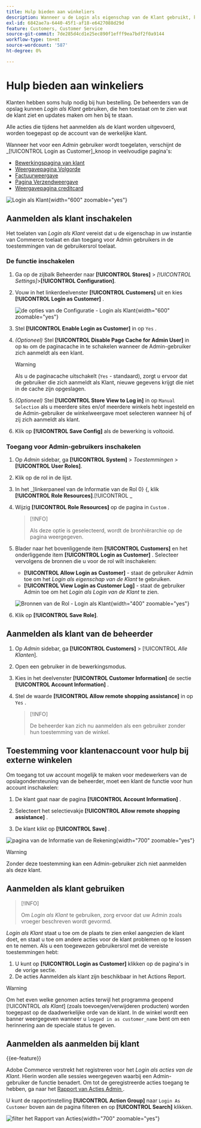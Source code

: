 ```yaml
---
title: Hulp bieden aan winkeliers
description: Wanneer u de Login als eigenschap van de Klant gebruikt, kunt u zien wat de klanten zien en updates namens hen maken.
exl-id: 6842ae7a-6440-45f1-af18-e6427088d29d
feature: Customers, Customer Service
source-git-commit: 7de285d4cd1e25ec890f1efff9ea7bdf2f0a9144
workflow-type: tm+mt
source-wordcount: '587'
ht-degree: 0%

---
```


# Hulp bieden aan winkeliers

Klanten hebben soms hulp nodig bij hun bestelling. De beheerders van de opslag kunnen _Login als Klant_ gebruiken, die hen toestaat om te zien wat de klant ziet en updates maken om hen bij te staan.

Alle acties die tijdens het aanmelden als de klant worden uitgevoerd, worden toegepast op de account van de werkelijke klant.

Wanneer het voor een _Admin_ gebruiker wordt toegelaten, verschijnt de _[!UICONTROL Login as Customer]_knoop in veelvoudige pagina&#39;s:

* [Bewerkingspagina van klant](../customers/update-account.md)
* [Weergavepagina Volgorde](../stores-purchase/order-processing.md)
* [Factuurweergave](../stores-purchase/invoices.md)
* [Pagina Verzendweergave](../stores-purchase/shipments.md)
* [Weergavepagina creditcard](../stores-purchase/credit-memo-create.md)

![ Login als Klant ](assets/login-as-customer.png){width="600" zoomable="yes"}

## Aanmelden als klant inschakelen

Het toelaten van _Login als Klant_ vereist dat u de eigenschap in uw instantie van Commerce toelaat en dan toegang voor Admin gebruikers in de toestemmingen van de gebruikersrol toelaat.

### De functie inschakelen

1. Ga op de zijbalk Beheerder naar **[!UICONTROL Stores]** > _[!UICONTROL Settings]_>**[!UICONTROL Configuration]**.

1. Vouw in het linkerdeelvenster **[!UICONTROL Customers]** uit en kies **[!UICONTROL Login as Customer]** .

   ![ de opties van de Configuratie - Login als Klant ](../configuration-reference/customers/assets/login-as-customer.png){width="600" zoomable="yes"}

1. Stel **[!UICONTROL Enable Login as Customer]** in op `Yes` .

1. _(Optioneel)_ Stel **[!UICONTROL Disable Page Cache for Admin User]** in op `No` om de paginacache in te schakelen wanneer de Admin-gebruiker zich aanmeldt als een klant.

   >[!WARNING]
   >
   > Als u de paginacache uitschakelt (`Yes` - standaard), zorgt u ervoor dat de gebruiker die zich aanmeldt als Klant, nieuwe gegevens krijgt die niet in de cache zijn opgeslagen.

1. _(Optioneel)_ Stel **[!UICONTROL Store View to Log in]** in op `Manual Selection` als u meerdere sites en/of meerdere winkels hebt ingesteld en de Admin-gebruiker de winkelweergave moet selecteren wanneer hij of zij zich aanmeldt als klant.

1. Klik op **[!UICONTROL Save Config]** als de bewerking is voltooid.

### Toegang voor Admin-gebruikers inschakelen

1. Op _Admin_ sidebar, ga **[!UICONTROL System]** > _Toestemmingen_ > **[!UICONTROL User Roles]**.

1. Klik op de rol in de lijst.

1. In het _]linkerpaneel van de Informatie van de Rol 0} {, klik **[!UICONTROL Role Resources]**.[!UICONTROL _

1. Wijzig **[!UICONTROL Role Resources]** op de pagina in `Custom` .

   >[!INFO]
   >
   > Als deze optie is geselecteerd, wordt de bronhiërarchie op de pagina weergegeven.

1. Blader naar het bovenliggende item **[!UICONTROL Customers]** en het onderliggende item **[!UICONTROL Login as Customer]** . Selecteer vervolgens de bronnen die u voor de rol wilt inschakelen:

   * **[!UICONTROL Allow Login as Customer]** - staat de gebruiker Admin toe om het _Login als eigenschap van de Klant_ te gebruiken.
   * **[!UICONTROL View Login as Customer Log]** - staat de gebruiker Admin toe om het _Login als Login van de Klant_ te zien.

   ![ Bronnen van de Rol - Login als Klant ](assets/customers-login-as-customer-role-resources.png){width="400" zoomable="yes"}

1. Klik op **[!UICONTROL Save Role]**.

## Aanmelden als klant van de beheerder

1. Op _Admin_ sidebar, ga **[!UICONTROL Customers]** > [!UICONTROL _Alle Klanten_].

1. Open een gebruiker in de bewerkingsmodus.

1. Kies in het deelvenster **[!UICONTROL Customer Information]** de sectie **[!UICONTROL Account Information]** .

1. Stel de waarde **[!UICONTROL Allow remote shopping assistance]** in op `Yes` .

   >[!INFO]
   >
   >De beheerder kan zich nu aanmelden als een gebruiker zonder hun toestemming van de winkel.

## Toestemming voor klantenaccount voor hulp bij externe winkelen

Om toegang tot uw account mogelijk te maken voor medewerkers van de opslagondersteuning van de beheerder, moet een klant de functie voor hun account inschakelen:

1. De klant gaat naar de pagina **[!UICONTROL Account Information]** .

1. Selecteert het selectievakje **[!UICONTROL Allow remote shopping assistance]** .

1. De klant klikt op **[!UICONTROL Save]** .

![ pagina van de Informatie van de Rekening ](assets/permission.png){width="700" zoomable="yes"}

>[!WARNING]
>
>Zonder deze toestemming kan een Admin-gebruiker zich niet aanmelden als deze klant.

## Aanmelden als klant gebruiken

>[!INFO]
>
>Om _Login als Klant_ te gebruiken, zorg ervoor dat uw Admin zoals vroeger beschreven wordt gevormd.

_Login als Klant_ staat u toe om de plaats te zien enkel aangezien de klant doet, en staat u toe om andere acties voor de klant problemen op te lossen en te nemen. Als u een toegewezen gebruikersrol met de vereiste toestemmingen hebt:

1. U kunt op **[!UICONTROL Login as Customer]** klikken op de pagina&#39;s in de vorige sectie.
1. De acties Aanmelden als klant zijn beschikbaar in het Actions Report.

>[!WARNING]
>
>Om het even welke genomen acties terwijl het programma geopend [!UICONTROL _als Klant_] (zoals toevoegen/verwijderen producten) worden toegepast op de daadwerkelijke orde van de klant. In de winkel wordt een banner weergegeven wanneer u `logged in as customer_name` bent om een herinnering aan de speciale status te geven.

## Aanmelden als aanmelden bij klant

{{ee-feature}}

Adobe Commerce verstrekt het registreren voor het _Login als acties van de Klant_. Hierin worden alle sessies weergegeven waarbij een Admin-gebruiker de functie benadert. Om tot de geregistreerde acties toegang te hebben, ga naar het [ Rapport van Acties Admin ](../systems/action-log-report.md).

U kunt de rapportinstelling **[!UICONTROL Action Group]** naar `Login As Customer` boven aan de pagina filteren en op **[!UICONTROL Search]** klikken.

![ filter het Rapport van Acties ](assets/customers-login-as-customer-log-filter.png){width="700" zoomable="yes"}

